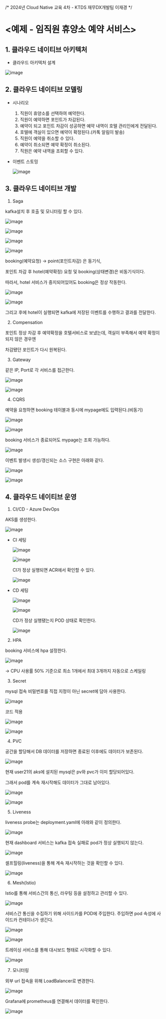/*
2024년 Cloud Native 교육 4차 - KTDS 재무DX개발팀 이재경
*/

# <예제 - 임직원 휴양소 예약 서비스>

## 1. 클라우드 네이티브 아키텍처
* 클라우드 아키텍처 설계

![image](https://github.com/user-attachments/assets/31719654-1321-432b-a69d-9cce2bbd57bd)




## 2. 클라우드 네이티브 모델링
* 시나리오
  1) 직원이 휴양소를 선택하여 예약한다.
  2) 직원이 예약하면 포인트가 차감된다.
  3) 예약이 되고 포인트 차감이 성공하면 예약 내역이 호텔 관리인에게 전달된다.
  4) 호텔에 객실이 있으면 예약이 확정된다.(카톡 알림이 발송)
  5) 직원이 예약을 취소할 수 있다.
  6) 예약이 취소되면 예약 확정이 취소된다.
  7) 직원은 예약 내역을 조회할 수 있다.

   
* 이벤트 스토밍


  ![image](https://github.com/user-attachments/assets/1e1b9d29-ea77-4c00-a974-8f3f10581bb9)




## 3. 클라우드 네이티브 개발
1) Saga

  kafka설치 후 호출 및 모니터링 할 수 있다.
  
  ![image](https://github.com/user-attachments/assets/a93908c8-0cfe-4802-ada6-ea71a8e6523f)
  
  ![image](https://github.com/user-attachments/assets/6a1e3d6c-222c-4c53-87d7-5d446ebe387e)
  
  ![image](https://github.com/user-attachments/assets/e811b682-0073-49b1-9d2c-3ff72bf73202)
  
  ![image](https://github.com/user-attachments/assets/a53b22c1-6fa5-4f2b-ae69-322aa6de127b)



  booking(예약요청) -> point(포인트차감) 은 동기식,
  
  포인트 차감 후 hotel(예약확정) 요청 및 booking(상태변경)은 비동기식이다.


  따라서, hotel 서비스가 중지되어있어도 booking은 정상 작동한다.

  ![image](https://github.com/user-attachments/assets/86b23a91-41fe-4e16-9363-7fd500e979a4)

  ![image](https://github.com/user-attachments/assets/c10f2264-f3d9-43e8-be7d-af6289497431)


  그리고 후에 hotel이 실행되면 kafka에 저장된 이벤트를 수행하고 결과를 전달한다.



2) Compensation

  포인트 정상 차감 후 예약확정을 호텔서비스로 보냈는데, 객실이 부족해서 예약 확정이 되지 않은 경우엔

  차감됐던 포인트가 다시 원복된다.
   


3) Gateway

  같은 IP, Port로 각 서비스를 접근한다.

  ![image](https://github.com/user-attachments/assets/6619c5a8-d4cf-433a-a894-19a3dcd6f074)

  ![image](https://github.com/user-attachments/assets/39f55a7f-a6f6-4d09-8800-b0ead3025cfb)



4) CQRS

  예약을 요청하면 booking 테이블과 동시에 mypage에도 입력된다.(비동기)

  ![image](https://github.com/user-attachments/assets/4d09801d-9be0-4633-8877-9df8ff3fb3c1)

  ![image](https://github.com/user-attachments/assets/cd4e9e50-f3a8-4c24-acdf-33288adbd224)


  booking 서비스가 종료되어도 mypage는 조회 가능하다.

  ![image](https://github.com/user-attachments/assets/9f6a4caa-41c0-4143-8b7f-555a123ef4be)


  이벤트 발생시 생성/갱신되는 소스 구현은 아래와 같다.

  ![image](https://github.com/user-attachments/assets/5506ce5e-3517-4650-95d9-ac1c2c3efa95)

  ![image](https://github.com/user-attachments/assets/d6d82e57-c38e-4348-93fc-24cd10636d01)



## 4. 클라우드 네이티브 운영
1) CI/CD - Azure DevOps
   
  AKS를 생성한다.
  
  ![image](https://github.com/user-attachments/assets/5ca208d3-697c-4a21-a07b-3eda51043081)

  

* CI 세팅

  ![image](https://github.com/user-attachments/assets/864a84c1-3d05-4954-a36e-9010fca8fae0)

  ![image](https://github.com/user-attachments/assets/343f781d-b969-4a22-995c-fe874409e8d7)

  CI가 정상 실행되면 ACR에서 확인할 수 있다.

  ![image](https://github.com/user-attachments/assets/ae36e1eb-97c2-425d-86e7-2c5f5a11bbb0)


* CD 세팅

  ![image](https://github.com/user-attachments/assets/9eb2b129-f7d4-4b71-9853-6b6ecc86a196)
  
  ![image](https://github.com/user-attachments/assets/b95aadd4-1dd6-499b-9a1e-75e8ea8c9008)

  CD가 정상 실행됐는지 POD 상태로 확인한다.

  ![image](https://github.com/user-attachments/assets/c793fdce-3f6c-4c36-baf2-13b4bf475a3c)



   
2) HPA

  booking 서비스에 hpa 설정한다.
  
  ![image](https://github.com/user-attachments/assets/f9923afe-a8d8-4e63-93a9-783daf8b482b)
  
  -> CPU 사용률 50% 기준으로 최소 1개에서 최대 3개까지 자동으로 스케일링



3) Secret

  mysql 접속 비밀번호를 직접 지정이 아닌 secret에 담아 사용한다.
  
  ![image](https://github.com/user-attachments/assets/07f0ca35-4a6b-4e04-93b4-b65aeb6fdd67)
  
  
  코드 적용
  
  ![image](https://github.com/user-attachments/assets/fd352794-e86c-4dd0-88e1-3794a25db3bc)
  
  ![image](https://github.com/user-attachments/assets/5e70e057-eeff-4b53-aa56-d0707514ecfc)



4) PVC


  공간을 할당해서 DB 데이터를 저장하면 종료된 이후에도 데이터가 보존된다.
  
  ![image](https://github.com/user-attachments/assets/0d5245a3-48bd-40a4-976f-5457643ba905)
  
  
  현재 user21의 aks에 설치된 mysql은 pv와 pvc가 이미 할당되어있다.
  
  그래서 pod를 계속 재시작해도 데이터가 그대로 남아있다.
  
  ![image](https://github.com/user-attachments/assets/7f8e718f-666a-489d-ab4f-ac47649bb7a7)
  
  ![image](https://github.com/user-attachments/assets/94bdb305-6ae4-46a3-ac57-742857261793)
  



5) Liveness
  
  liveness probe는 deployment.yaml에 아래와 같이 정의한다.
  
  ![image](https://github.com/user-attachments/assets/bb8c4b88-1b12-4cfa-89cf-fb528ba3c304)
  
  
  현재 dashboard 서비스는 kafka 접속 실패로 pod가 정상 실행되지 않는다.
  
  ![image](https://github.com/user-attachments/assets/7ebaac6b-95b8-4c8d-a422-fe76cfea8b04)
  
  
  셀프힐링(liveness)을 통해 계속 재시작하는 것을 확인할 수 있다.
  
  ![image](https://github.com/user-attachments/assets/4fe2913f-4a84-4dff-b678-da313d577b5d)
  


6) Mesh(Istio)

  Istio를 통해 서비스간의 통신, 라우팅 등을 설정하고 관리할 수 있다.

  ![image](https://github.com/user-attachments/assets/9db50eb9-3a5b-43bf-956e-10c96bc25e6e)


  서비스간 통신을 수집하기 위해 사이드카를 POD에 주입한다. 주입하면 pod 속성에 사이드카 컨테이너가 생긴다.

  ![image](https://github.com/user-attachments/assets/77ff3111-8bbe-4b04-8570-f41ae9699bb6)

  ![image](https://github.com/user-attachments/assets/4e55ec09-9ed3-40f3-8c1d-9e8e825effea)
  
  
  트레이싱 서비스를 통해 대시보드 형태로 시각화할 수 있다.
  
  ![image](https://github.com/user-attachments/assets/aaab88c0-1b42-43a6-84e8-8325c95661dc)



7) 모니터링
  
  외부 url 접속을 위해 LoadBalancer로 변경한다.
  
  ![image](https://github.com/user-attachments/assets/24ce5e9e-f433-4d80-9846-1169fc95c0bb)
  
  
  Grafana에 prometheus를 연결해서 데이터를 확인한다.
  
  ![image](https://github.com/user-attachments/assets/ab037901-61a8-4d73-a822-afd99aa75356)
  

